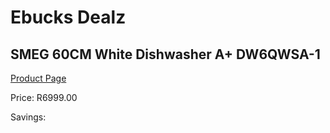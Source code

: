 
# Ebucks Dealz
## SMEG 60CM White Dishwasher A+ DW6QWSA-1
[Product Page](https://www.ebucks.com/web/shop/productSelected.do?prodId=894819863&catId=1196429345)

Price: R6999.00

Savings: 


	